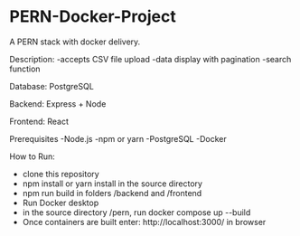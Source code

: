 # PERN-Docker-Project

A PERN stack with docker delivery.

Description:
-accepts CSV file upload
-data display with pagination
-search function

Database:
PostgreSQL

Backend:
Express + Node

Frontend:
React

Prerequisites
-Node.js
-npm or yarn
-PostgreSQL
-Docker

How to Run:
- clone this repository
- npm install or yarn install in the source directory
- npm run build in folders /backend and /frontend
- Run Docker desktop
- in the source directory /pern, run docker compose up --build 
- Once containers are built enter: http://localhost:3000/ in browser

